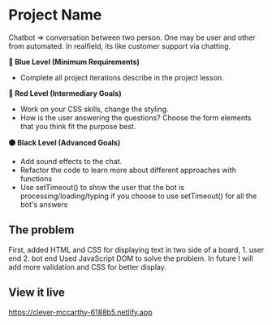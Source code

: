 # Project Name

Chatbot => conversation between two person. One may be user and other from automated. In realfield, its like customer support via chatting.

**🔵  Blue Level (Minimum Requirements)**

- Complete all project iterations describe in the project lesson.

**🔴  Red Level (Intermediary Goals)**

- Work on your CSS skills, change the styling.
- How is the user answering the questions? Choose the form elements that you think fit the purpose best.

**⚫  Black Level (Advanced Goals)**

- Add sound effects to the chat.
- Refactor the code to learn more about different approaches with functions
- Use setTimeout() to show the user that the bot is processing/loading/typing if you choose to use setTimeout() for all the bot's answers

## The problem

First, added HTML and CSS for displaying text in two side of a board, 1. user end 2. bot end
Used JavaScript DOM to solve the problem. In future I will add more validation and CSS for better display.

## View it live

https://clever-mccarthy-6188b5.netlify.app

